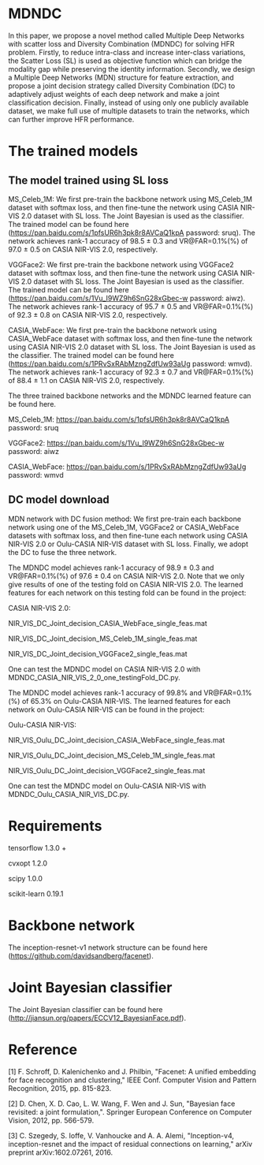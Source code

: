 # MDNDC
In this paper, we propose a novel method called Multiple Deep Networks with scatter loss and Diversity Combination (MDNDC) for solving HFR problem. Firstly, to reduce intra-class and increase inter-class variations, the Scatter Loss (SL) is used as objective function which can bridge the modality gap while preserving the identity information. Secondly, we design a Multiple Deep Networks (MDN) structure for feature extraction, and propose a joint decision strategy called Diversity Combination (DC) to adaptively adjust weights of each deep network and make a joint classification decision. Finally, instead of using only one publicly available dataset, we make full use of multiple datasets to train the networks, which can further improve HFR performance.

# The trained models
## The model trained using SL loss
MS_Celeb_1M: We first pre-train the backbone network using MS_Celeb_1M dataset with softmax loss, and then fine-tune the network using CASIA NIR-VIS 2.0 dataset with SL loss. The Joint Bayesian is used as the classifier. The trained model can be found here (https://pan.baidu.com/s/1pfsUR6h3pk8r8AVCaQ1kpA  password: sruq). The network achieves rank-1 accuracy of 98.5 ± 0.3 and VR@FAR=0.1%(%) of 97.0 ± 0.5 on CASIA NIR-VIS 2.0, respectively.

VGGFace2: We first pre-train the backbone network using VGGFace2 dataset with softmax loss, and then fine-tune the network using CASIA NIR-VIS 2.0 dataset with SL loss. The Joint Bayesian is used as the classifier. The trained model can be found here (https://pan.baidu.com/s/1Vu_I9WZ9h6SnG28xGbec-w  password: aiwz). The network achieves rank-1 accuracy of 95.7 ± 0.5 and VR@FAR=0.1%(%) of 92.3 ± 0.8 on CASIA NIR-VIS 2.0, respectively.
 
CASIA_WebFace: We first pre-train the backbone network using CASIA_WebFace dataset with softmax loss, and then fine-tune the network using CASIA NIR-VIS 2.0 dataset with SL loss. The Joint Bayesian is used as the classifier. The trained model can be found here (https://pan.baidu.com/s/1PRvSxRAbMzngZdfUw93aUg  password: wmvd). The network achieves rank-1 accuracy of 92.3 ± 0.7 and VR@FAR=0.1%(%) of 88.4 ± 1.1 on CASIA NIR-VIS 2.0, respectively.

The three trained backbone networks and the MDNDC learned feature can be found here.

MS_Celeb_1M: https://pan.baidu.com/s/1pfsUR6h3pk8r8AVCaQ1kpA  password: sruq

VGGFace2: https://pan.baidu.com/s/1Vu_I9WZ9h6SnG28xGbec-w  password: aiwz

CASIA_WebFace: https://pan.baidu.com/s/1PRvSxRAbMzngZdfUw93aUg  password: wmvd

## DC model download
MDN network with DC fusion method: We first pre-train each backbone network using one of the MS_Celeb_1M, VGGFace2 or CASIA_WebFace datasets with softmax loss, and then fine-tune each network using CASIA NIR-VIS 2.0 or Oulu-CASIA NIR-VIS dataset with SL loss. Finally, we adopt the DC to fuse the three network. 

The MDNDC model achieves rank-1 accuracy of 98.9 ± 0.3 and VR@FAR=0.1%(%) of 97.6 ± 0.4 on CASIA NIR-VIS 2.0. Note that we only give results of one of the testing fold on CASIA NIR-VIS 2.0. The learned features for each network on this testing fold can be found in the project:

CASIA NIR-VIS 2.0:

NIR_VIS_DC_Joint_decision_CASIA_WebFace_single_feas.mat

NIR_VIS_DC_Joint_decision_MS_Celeb_1M_single_feas.mat

NIR_VIS_DC_Joint_decision_VGGFace2_single_feas.mat

One can test the MDNDC model on CASIA NIR-VIS 2.0 with MDNDC_CASIA_NIR_VIS_2_0_one_testingFold_DC.py. 

The MDNDC model achieves rank-1 accuracy of 99.8% and VR@FAR=0.1%(%) of 65.3% on Oulu-CASIA NIR-VIS. The learned features for each network on Oulu-CASIA NIR-VIS can be found in the project:

Oulu-CASIA NIR-VIS:

NIR_VIS_Oulu_DC_Joint_decision_CASIA_WebFace_single_feas.mat

NIR_VIS_Oulu_DC_Joint_decision_MS_Celeb_1M_single_feas.mat

NIR_VIS_Oulu_DC_Joint_decision_VGGFace2_single_feas.mat

One can test the MDNDC model on Oulu-CASIA NIR-VIS with MDNDC_Oulu_CASIA_NIR_VIS_DC.py. 

# Requirements
tensorflow 1.3.0 + 

cvxopt 1.2.0 

scipy 1.0.0 

scikit-learn 0.19.1 

# Backbone network
The inception-resnet-v1 network structure can be found here (https://github.com/davidsandberg/facenet). 

# Joint Bayesian classifier
The Joint Bayesian classifier can be found here (http://jiansun.org/papers/ECCV12_BayesianFace.pdf).

# Reference
[1] F. Schroff, D. Kalenichenko and J. Philbin, "Facenet: A unified embedding for face recognition and clustering," IEEE Conf. Computer Vision and Pattern Recognition, 2015, pp. 815-823.

[2] D. Chen, X. D. Cao, L. W. Wang, F. Wen and J. Sun, "Bayesian face revisited: a joint formulation,". Springer European Conference on Computer Vision, 2012, pp. 566-579.

[3] C. Szegedy, S. Ioffe, V. Vanhoucke and A. A. Alemi, "Inception-v4, inception-resnet and the impact of residual connections on learning," arXiv preprint arXiv:1602.07261, 2016.

